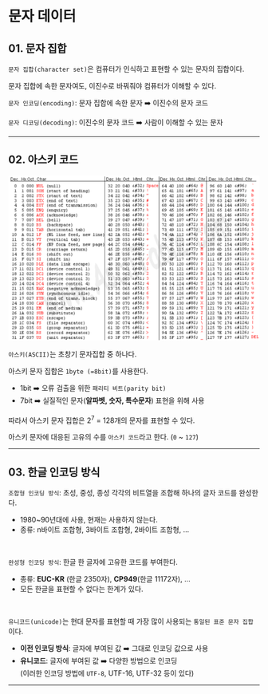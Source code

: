 # 문자 데이터

## 01. 문자 집합

`문자 집합(character set)`은 컴퓨터가 인식하고 표현할 수 있는 문자의 집합이다.<br>

문자 집합에 속한 문자여도, 이진수로 바꿔줘야 컴퓨터가 이해할 수 있다.<br>

`문자 인코딩(encoding)`: 문자 집합에 속한 문자 :arrow_right: 이진수의 문자 코드<br>

`문자 디코딩(decoding)`: 이진수의 문자 코드 :arrow_right: 사람이 이해할 수 있는 문자<br>

---

## 02. 아스키 코드

<img src="./img/computer-structure-0106.png" width="650px">

`아스키(ASCII)`는 초창기 문자집합 중 하나다.<br>

아스키 문자 집합은 `1byte (=8bit)`를 사용한다.<br>

- 1bit :arrow_right: 오류 검출을 위한 `패리티 비트(parity bit)`<br>
- 7bit :arrow_right: 실질적인 문자(**알파벳, 숫자, 특수문자**) 표현을 위해 사용<br>

따라서 아스키 문자 집합은 2<sup>7</sup> = 128개의 문자를 표현할 수 있다.<br>

아스키 문자에 대응된 고유의 수를 `아스키 코드`라고 한다. (`0` ~ `127`)<br>

---

## 03. 한글 인코딩 방식

`조합형 인코딩 방식`: 초성, 중성, 종성 각각의 비트열을 조합해 하나의 글자 코드를 완성한다.<br>

- 1980~90년대에 사용, 현재는 사용하지 않는다.<br>
- 종류: n바이트 조합형, 3바이트 조합형, 2바이트 조합형, ...<br>

<br>

`완성형 인코딩 방식`: 한글 한 글자에 고유한 코드를 부여한다.<br>

- 종류: **EUC-KR** (한글 2350자), **CP949**(한글 11172자), ...<br>
- 모든 한글을 표현할 수 없다는 한계가 있다.<br>

<br>

`유니코드(unicode)`는 현대 문자를 표현할 때 가장 많이 사용되는 `통일된 표준 문자 집합`이다.<br>

- **이전 인코딩 방식**: 글자에 부여된 값 :arrow_right: 그대로 인코딩 값으로 사용<br>
- **유니코드**: 글자에 부여된 값 :arrow_right: 다양한 방법으로 인코딩<br>(이러한 인코딩 방법에 `UTF-8`, UTF-16, UTF-32 등이 있다)<br>

---



